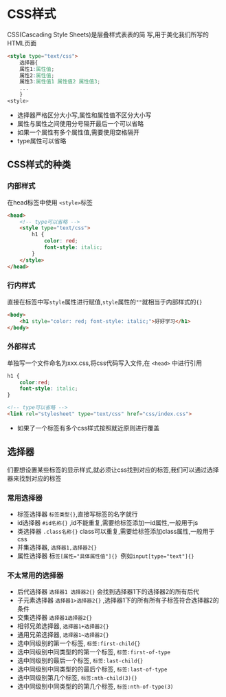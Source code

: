 # CSS样式
CSS(Cascading Style Sheets)是层叠样式表表的简
写,用于美化我们所写的HTML页面
```html
<style type="text/css">
    选择器{
    属性1:属性值;
    属性2:属性值;
    属性3:属性值1 属性值2 属性值3;
    ...
    }
<style>
```

- 选择器严格区分大小写,属性和属性值不区分大小写  
- 属性与属性之间使用分号隔开最后一个可以省略  
- 如果一个属性有多个属性值,需要使用空格隔开  
- type属性可以省略

## CSS样式的种类

### 内部样式
在head标签中使用 `<style>`标签

```html
<head>
	<!-- type可以省略 -->
    <style type="text/css">
        h1 {
            color: red;
            font-style: italic;
        }
    </style>
</head>
```

### 行内样式

直接在标签中写`style`属性进行赋值,`style`属性的`""`就相当于内部样式的`{}`

```html
<body>
    <h1 style="color: red; font-style: italic;">好好学习</h1>
</body>
```

### 外部样式
单独写一个文件命名为xxx.css,将css代码写入文件,在 `<head>` 中进行引用
```css
h1 {
    color:red;
    font-style: italic;
}
```
```html
<!-- type可以省略 -->
<link rel="stylesheet" type="text/css" href="css/index.css">
```
- 如果了一个标签有多个css样式按照就近原则进行覆盖

## 选择器
们要想设置某些标签的显示样式,就必须让css找到对应的标签,我们可以通过选择器来找到对应的标签

### 常用选择器
- 标签选择器 `标签类型{}`,直接写标签的名字就行
- id选择器 `#id名称{}` ,id不能重复,需要给标签添加一id属性,一般用于js
- 类选择器 `.class名称{}` class可以重复,需要给标签添加class属性,一般用于css
- 并集选择器, `选择器1,选择器2{}`
- 属性选择器 标`签[属性="具体属性值"]{} `例如`input[type="text"]{}`

### 不太常用的选择器

- 后代选择器  `选择器1 选择器2{}` 会找到选择器1下的选择器2的所有后代
- 子元素选择器 `选择器1>选择器2{}` ,选择器1下的所有所有子标签符合选择器2的条件
- 交集选择器 `选择器1选择器2{}`
- 相邻兄弟选择器, `选择器1+选择器2{}`
- 通用兄弟选择器, `选择器1~选择器2{}`
- 选中同级别的第一个标签, `标签:first-child{}`
- 选中同级别中同类型的的第一个标签, `标签:first-of-type`
- 选中同级别的最后一个标签, `标签:last-child{}`
- 选中同级别中同类型的的最后个标签, `标签:last-of-type`
- 选中同级别第几个标签, `标签:nth-child(3){}`
- 选中同级别中同类型的的第几个标签, `标签:nth-of-type(3)`









